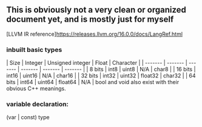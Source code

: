## This is obviously not a very clean or organized document yet, and is mostly just for myself

[LLVM IR reference]https://releases.llvm.org/16.0.0/docs/LangRef.html

### inbuilt basic types
| Size    | Integer | Unsigned integer | Float | Character |
| ------- | ------- | ------- | ------- | ------- | ------- |
| 8 bits  | int8    | uint8    | N/A    | char8    |
| 16 bits | int16     | uint16    | N/A    | char16    |
| 32 bits    | int32    | uint32    | float32    | char32    |
| 64 bits    | int64    | uint64    | float64    | N/A   |
bool and void also exist with their obvious C++ meanings.

### variable declaration:

(var | const) type